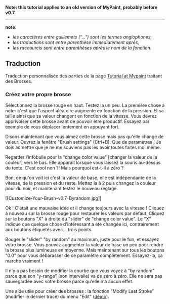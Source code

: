**Note: this tutorial applies to an old version of MyPaint, probably before v0.7.**

---------------

**note:**

-   *les caractères entre guillemets ("...") sont les termes anglophones,*
-   *les traductions sont entre parenthèse immédiatement après,*
-   *les raccourcis sont entre parenthèses après le nom de la fonction.*

Traduction
----------

Traduction personnalisée des parties de la page [Tutorial at
Mypaint](http://mypaint.intilinux.com/?page_id=3) traitant des Brosses.

### Créez votre propre brosse

Sélectionnez la brosse rouge en haut. Testez la un peu. La première
chose à noter c'est que l'aspect aléatoire augmente en fonction de la
pression. Et sa taille ainsi que sa valeur changent en fonction de la
vitesse. Vous devrez apprivoiser cette brosse avant de pouvoir être
productif. Essayez par exemple de vous déplacer lentement en appuyant
fort.

Disons maintenant que vous aimez cette brosse mais pas qu'elle change de
valeur. Ouvrez la fenêtre "Brush settings" (Ctrl+B). Que de paramètres !
Je dois admettre que je ne me souviens pas les avoir toutes faites moi
même.

Regarder l'infobulle pour la "change color value" [changer la valeur de
la couleur] vers le bas. Elle apparait lorsque vous laissez la souris
au-dessus du texte. C'est cool non ?! Mais pourquoi est-t-il à zéro ?

Bon, ce qu'on voit ici c'est la valeur de base, elle est indépendante de
la vitesse, de la pression et du reste. Mettez la à 2 puis changez la
couleur pour du noir, et maintenant testez le nouveau réglage.

[[Customize-Your-Brush-v0.7-Byrandom.jpg]]

Ok ! C'était une mauvaise idée et il change toujours avec la vitesse !
Cliquez à nouveau sur la brosse rouge pour restaurer les valeurs par
défaut. Cliquez sur le boutons "X" à droite du "slider" de "change color
value". Le "X" indique que quelque chose d'intéressant a été changée
ici, contrairement aux boutons étiquetés avec... trois points.

Bouger le "slider" "by random" au maximum, juste pour le fun, et essayez
votre brosse. Vous pouvez augmenter la valeur de base un peu pour rendre
la brosse plus lumineuse en moyenne. Mais maintenant sur tous les
boutons "0.0" pour vous débarasser de ce paramètre complètement.
Essayez-la, ça marche vraiment !

Il n'y a pas besoin de modifier la courbe que vous voyez à "by random"
parce que son "y-range" (son intervalle) va de zéro à zéro. Elle ne sera
pas sauvegardée avec votre brosse parce qu'elle n'a aucun effet.

Une aide utile pour créer des brosses : la fonction "Modify Last Stroke"
(modifier le dernier tracé) du menu "Edit"
([démo](http://ee-staff.ethz.ch/%7Emrenold/mypaint/tutorial/modify_last_stroke_anim.gif)).


